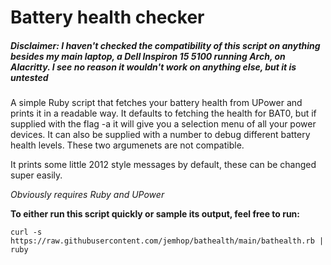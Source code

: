 # Battery health checker

##### Disclaimer: I haven't checked the compatibility of this script on anything besides my main laptop, a Dell Inspiron 15 5100 running Arch, on Alacritty. I see no reason it wouldn't work on anything else, but it is untested 

A simple Ruby script that fetches your battery health from UPower and prints it in a readable way. 
It defaults to fetching the health for BAT0, but if supplied with the flag -a it will give 
you a selection menu of all your power devices. It can also be supplied
with a number to debug different battery health levels. These two argumenets
are not compatible.

It prints some little 2012 style messages by default, these can be changed super easily. 

*Obviously requires Ruby and UPower*

**To either run this script quickly or sample its output, feel free to run:**

`curl -s https://raw.githubusercontent.com/jemhop/bathealth/main/bathealth.rb | ruby`


